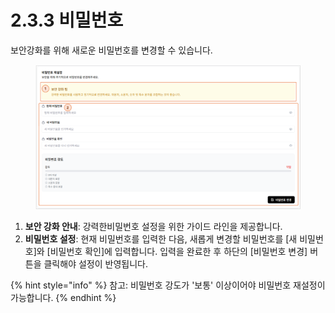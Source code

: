 # 2.3.3 비밀번호

보안강화를 위해 새로운 비밀번호를 변경할 수 있습니다.

<figure><img src="../../.gitbook/assets/image (368).png" alt=""><figcaption></figcaption></figure>

1. **보안 강화 안내**: 강력한비밀번호  설정을 위한 가이드 라인을 제공합니다.
2. **비밀번호 설정**: 현재 비밀번호를 입력한 다음, 새롭게 변경할 비밀번호를 \[새 비밀번호]와 \[비밀번호 확인]에 입력합니다. 입력을 완료한 후 하단의 \[비밀번호 변경] 버튼을 클릭해야 설정이 반영됩니다.

{% hint style="info" %}
참고: 비밀번호 강도가 '보통' 이상이어야 비밀번호 재설정이 가능합니다.
{% endhint %}

